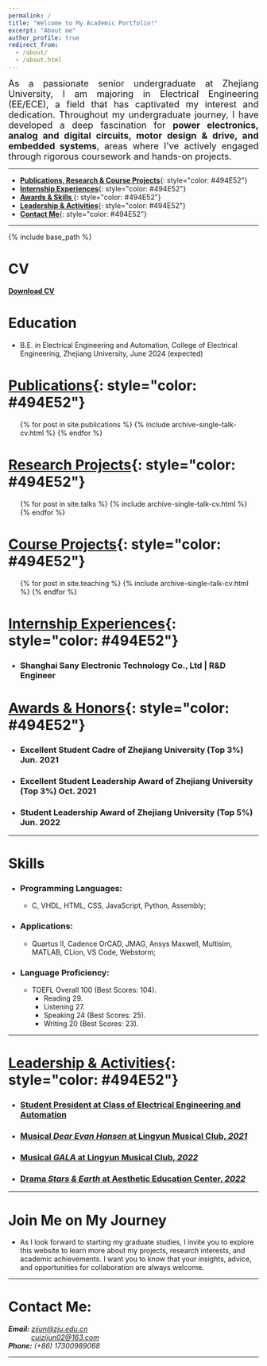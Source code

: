 ```yaml
---
permalink: /
title: "Welcome to My Academic Portfolio!"
excerpt: "About me"
author_profile: true
redirect_from: 
  - /about/
  - /about.html
---
```



<p style = "text-align:justify; text-justify:inter-ideograph;">
<font size = 4>As a passionate senior undergraduate at Zhejiang University, I am majoring in Electrical Engineering (EE/ECE), a field that has captivated my interest and dedication. Throughout my undergraduate journey, I have developed a deep fascination for <b>power electronics, analog and digital circuits, motor design & drive, and embedded systems</b>, areas where I've actively engaged through rigorous coursework and hands-on projects.</font>
<p>  

- - -
<!-- @import "[TOC]" {cmd="toc" depthFrom=1 depthTo=6 orderedList=false} -->
<!-- code_chunk_output -->
* [<b>Publications, Research & Course Projects</b>](#publications){: style="color: #494E52"}
* [<b>Internship Experiences</b>](#internship-experiences){: style="color: #494E52"}
* [<b>Awards & Skills </b>](#awards--honors){: style="color: #494E52"}
* [<b>Leadership & Activities</b>](#leadership--activities){: style="color: #494E52"}
* [<b>Contact Me</b>](#contact-me){: style="color: #494E52"}
<!-- code_chunk_output -->
  

- - -  

{% include base_path %}

CV
======
[<b>Download CV</b>](http://ZijunCui02.github.io/files/CV_Zijun_Cui_1.16.pdf)

Education
======
* B.E. in Electrical Engineering and Automation, College of Electrical Engineering, Zhejiang University, June 2024 (expected)

[Publications](https://zijuncui02.github.io/publications/){: style="color: #494E52"}
======
  <ul>{% for post in site.publications %}
    {% include archive-single-talk-cv.html %}
  {% endfor %}</ul>
  

[Research Projects](https://zijuncui02.github.io/research%20projects/){: style="color: #494E52"}
======
  <ul>{% for post in site.talks %}
    {% include archive-single-talk-cv.html %}
  {% endfor %}</ul>
  
[Course Projects](https://zijuncui02.github.io/course%20projects/){: style="color: #494E52"}
======
  <ul>{% for post in site.teaching %}
    {% include archive-single-talk-cv.html %}
  {% endfor %}</ul>

[Internship Experiences](https://zijuncui02.github.io/internship_experiences/){: style="color: #494E52"}  
======  

 - ### Shanghai Sany Electronic Technology Co., Ltd | R&D Engineer


[Awards & Honors](https://zijuncui02.github.io/awards_honors/){: style="color: #494E52"}  
===

- ### Excellent Student Cadre of Zhejiang University (Top 3%) Jun. 2021
- ### Excellent Student Leadership Award of Zhejiang University (Top 3%) Oct. 2021
- ### Student Leadership Award of Zhejiang University (Top 5%) Jun. 2022

- - -   

Skills
======

* ### Programming Languages:
  * C, VHDL, HTML, CSS, JavaScript, Python, Assembly;
* ### Applications:
  * Quartus II, Cadence OrCAD, JMAG, Ansys Maxwell, Multisim, MATLAB, CLion, VS Code, Webstorm;
* ### Language Proficiency:
  * TOEFL Overall 100 (Best Scores: 104).
    * Reading 29.
    * Listening 27.
    * Speaking 24 (Best Scores: 25).
    * Writing 20 (Best Scores: 23).

- - -

[Leadership & Activities](https://zijuncui02.github.io/leadership_activities/){: style="color: #494E52"}
=== 

- ### [Student President at Class of Electrical Engineering and Automation](https://zijuncui02.github.io/portfolio/1Student%20Predisent/)

- ### [Musical *Dear Evan Hansen* at Lingyun Musical Club, *2021*](https://zijuncui02.github.io/portfolio/2Musical1/)

- ### [Musical *GALA* at Lingyun Musical Club, *2022*](https://zijuncui02.github.io/portfolio/3Musical2/)

- ### [Drama *Stars & Earth* at Aesthetic Education Center, *2022*](https://zijuncui02.github.io/portfolio/4Drama1/)

- - -   

Join Me on My Journey
===  

- As I look forward to starting my graduate studies, I invite you to explore this website to learn more about my projects, research interests, and academic achievements. I want you to know that your insights, advice, and opportunities for collaboration are always welcome.   

- - -   

Contact Me:
=== 

***Email:*** *[zijun@zju.edu.cn](mailto:zijun@zju.edu.cn/)*  
&emsp;&emsp;&emsp; *[cuizijun02@163.com](mailto:cuizijun02@163.com/)*  
***Phone:*** *(+86) 17300989068* 

- - - 
